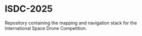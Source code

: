 # ISDC-2025
Repository containing the mapping and navigation stack for the International Space Drone Competition.
